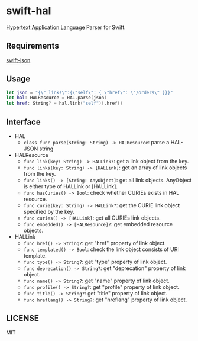 swift-hal
===
[Hypertext Application Language](http://stateless.co/hal_specification.html) Parser for Swift.

Requirements
---
[swift-json](https://github.com/dankogai/swift-json)

Usage
---
```swift
let json = "{\"_links\":{\"self\": { \"href\": \"/orders\" }}}"
let hal: HALResource = HAL.parse(json)
let href: String? = hal.link("self")!.href()
```

Interface
---
- HAL
  - `class func parse(string: String) -> HALResource`: parse a HAL-JSON string
- HALResource
  - `func link(key: String) -> HALLink?`: get a link object from the key.
  - `func links(key: String) -> [HALLink]`: get an array of link objects from the key.
  - `func links() -> [String: AnyObject]`: get all link objects. AnyObject is either type of HALLink or [HALLink].
  - `func hasCuries() -> Bool`: check whether CURIEs exists in HAL resource.
  - `func curie(key: String) -> HALLink?`: get the CURIE link object specified by the key.
  - `func curies() -> [HALLink]`: get all CURIEs link objects.
  - `func embedded() -> [HALResource]?`: get embedded resource objects.
- HALLink
  - `func href() -> String?`: get "href" property of link object.
  - `func templated() -> Bool`: check the link object consists of URI template.
  - `func type() -> String?`: get "type" property of link object.
  - `func deprecation() -> String?`: get "deprecation" property of link object.
  - `func name() -> String?`: get "name" property of link object.
  - `func profile() -> String?`: get "profile" property of link object.
  - `func title() -> String?`: get "title" property of link object.
  - `func hreflang() -> String?`: get "hreflang" property of link object.

LICENSE
---
MIT
